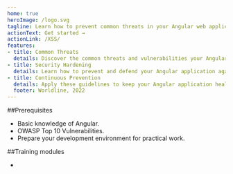 ```yaml
---
home: true
heroImage: /logo.svg
tagline: Learn how to prevent common threats in your Angular web application !
actionText: Get started →
actionLink: /XSS/
features:
- title: Common Threats
  details: Discover the common threats and vulnerabilities your Angular application can have and how to detect them.
- title: Security Hardening 
  details: Learn how to prevent and defend your Angular application against common threats.
- title: Continuous Prevention
  details: Apply these guidelines to keep your Angular application healthy against any future threats. 
  footer: Worldline, 2022
---
```


##Prerequisites

- Basic knowledge of Angular.
- OWASP Top 10 Vulnerabilities.
- Prepare your development environment for practical work.

##Training modules

-


